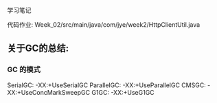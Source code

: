 学习笔记

代码作业: Week_02/src/main/java/com/jye/week2/HttpClientUtil.java

## 关于GC的总结:

### GC 的模式
SerialGC: -XX:+UseSerialGC
ParallelGC: -XX:+UseParallelGC
CMSGC: -XX:+UseConcMarkSweepGC
G1GC: -XX:+UseG1GC

